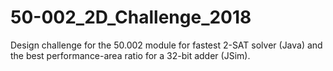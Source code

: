 # 50-002_2D_Challenge_2018
Design challenge for the 50.002 module for fastest 2-SAT solver (Java) and the best performance-area ratio for a 32-bit adder (JSim).
